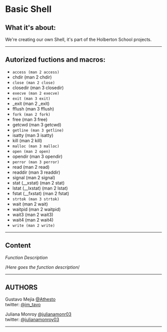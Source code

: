 # Basic Shell

## What it's about:
We're creating our own Shell, it's part of the Holberton School projects.

---
## Autorized fuctions and macros:
* `access (man 2 access)`
* chdir (man 2 chdir)
* `close (man 2 close)`
* closedir (man 3 closedir)
* `execve (man 2 execve)`
* `exit (man 3 exit)`
* _exit (man 2 _exit)
* fflush (man 3 fflush)
* `fork (man 2 fork)`
* free (man 3 free)
* getcwd (man 3 getcwd)
* `getline (man 3 getline)`
* isatty (man 3 isatty)
* kill (man 2 kill)
* `malloc (man 3 malloc)`
* `open (man 2 open)`
* opendir (man 3 opendir)
* `perror (man 3 perror)`
* read (man 2 read)
* readdir (man 3 readdir)
* signal (man 2 signal)
* stat (__xstat) (man 2 stat)
* lstat (__lxstat) (man 2 lstat)
* fstat (__fxstat) (man 2 fstat)
* `strtok (man 3 strtok)`
* wait (man 2 wait)
* waitpid (man 2 waitpid)
* wait3 (man 2 wait3)
* wait4 (man 2 wait4)
* `write (man 2 write)`

---
## Content

*Function Description*

/*Here goes the function description*/

----
## AUTHORS
 Gustavo Mejía
 [@Athesto](https://github.com/Athesto)  
 twitter: 
 [@im_tavo](https://twitter.com/im_tavo)

 Juliana Monroy 
 [@julianamonr03](https://github.com/julianamonr03)  
 twitter: 
 [@julianamonroy03](https://twitter.com/julianamonroy03)

----
